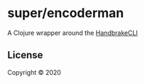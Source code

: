# super/encoderman

A Clojure wrapper around the [HandbrakeCLI](https://handbrake.fr/docs/en/latest/cli/command-line-reference.html)


## License

Copyright © 2020
